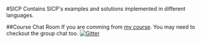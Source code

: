 #SICP
Contains SICP's examples and solutions implemented in different languages.

##Course Chat Room
If you are comming from [my course](http://abdulradi.com/courses/sicp-using-javascript-for-absolute-beginners.html). You may need to checkout the group chat too.
[![Gitter](https://badges.gitter.im/Join%20Chat.svg)](https://gitter.im/tabdulradi/sicp?utm_source=badge&utm_medium=badge&utm_campaign=pr-badge&utm_content=badge)
